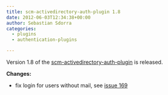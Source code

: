```yaml
---
title: scm-activedirectory-auth-plugin 1.8
date: 2012-06-03T12:34:38+00:00
author: Sebastian Sdorra
categories:
  - plugins
  - authentication-plugins

---
```

Version 1.8 of the [scm-activedirectory-auth-plugin](https://bitbucket.org/davidmc24/scm-activedirectory-auth-plugin) is released.

**Changes:**

- fix login for users without mail, see [issue 169](https://github.com/scm-manager/scm-manager/issues/169)

